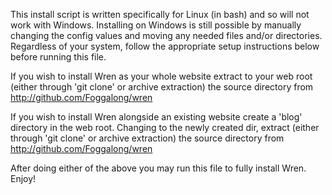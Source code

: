 This install script is written specifically for Linux (in bash)
and so will not work with Windows. Installing on Windows is still
possible by manually changing the config values and moving any
needed files and/or directories. Regardless of your system, follow
the appropriate setup instructions below before running this file.

If you wish to install Wren as your whole website extract to your
web root (either through 'git clone' or archive extraction) the
source directory from http://github.com/Foggalong/wren

If you wish to install Wren alongside an existing website create
a 'blog' directory in the web root. Changing to the newly created
dir, extract (either through 'git clone' or archive extraction) the
source directory from http://github.com/Foggalong/wren

After doing either of the above you may run this file to fully
install Wren. Enjoy!